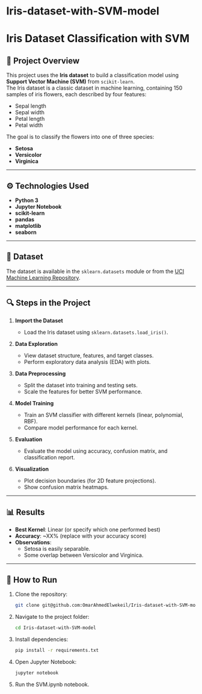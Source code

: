 # Iris-dataset-with-SVM-model
# Iris Dataset Classification with SVM

## 📌 Project Overview
This project uses the **Iris dataset** to build a classification model using **Support Vector Machine (SVM)** from `scikit-learn`.  
The Iris dataset is a classic dataset in machine learning, containing 150 samples of iris flowers, each described by four features:

- Sepal length
- Sepal width
- Petal length
- Petal width

The goal is to classify the flowers into one of three species:
- **Setosa**
- **Versicolor**
- **Virginica**

---

## ⚙️ Technologies Used
- **Python 3**
- **Jupyter Notebook**
- **scikit-learn**
- **pandas**
- **matplotlib**
- **seaborn**

---

## 📂 Dataset
The dataset is available in the `sklearn.datasets` module or from the [UCI Machine Learning Repository](https://archive.ics.uci.edu/ml/datasets/iris).

---

## 🔍 Steps in the Project
1. **Import the Dataset**
   - Load the Iris dataset using `sklearn.datasets.load_iris()`.

2. **Data Exploration**
   - View dataset structure, features, and target classes.
   - Perform exploratory data analysis (EDA) with plots.

3. **Data Preprocessing**
   - Split the dataset into training and testing sets.
   - Scale the features for better SVM performance.

4. **Model Training**
   - Train an SVM classifier with different kernels (linear, polynomial, RBF).
   - Compare model performance for each kernel.

5. **Evaluation**
   - Evaluate the model using accuracy, confusion matrix, and classification report.

6. **Visualization**
   - Plot decision boundaries (for 2D feature projections).
   - Show confusion matrix heatmaps.

---

## 📊 Results
- **Best Kernel**: Linear (or specify which one performed best)
- **Accuracy**: ~XX% (replace with your accuracy score)
- **Observations**:  
  - Setosa is easily separable.
  - Some overlap between Versicolor and Virginica.

---

## 🚀 How to Run
1. Clone the repository:
   ```bash
   git clone git@github.com:OmarAhmedElwekeil/Iris-dataset-with-SVM-model.git
2. Navigate to the project folder:
   ```bash
   cd Iris-dataset-with-SVM-model
3. Install dependencies:
   ```bash
   pip install -r requirements.txt
4. Open Jupyter Notebook:
   ```bash
   jupyter notebook

5. Run the SVM.ipynb notebook.